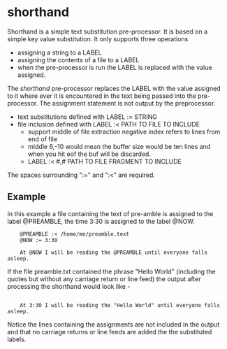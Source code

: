 
# shorthand

Shorthand is a simple text substitution pre-processor. It is based on a simple
key value substitution.  It only supports three operations

+ assigning a string to a LABEL
+ assigning the contents of a file to a LABEL
+ when the pre-processor is run the LABEL is replaced with the value assigned.

The *shorthand* pre-processor replaces the LABEL with the value assigned to
it where ever it is encountered in the text being passed into the pre-processor.
The assignment statement is not output by the preprocessor.

+ text substitutions defined with LABEL := STRING
+ file inclusion defined with LABEL :< PATH TO FILE TO INCLUDE
    + support middle of file extraction negative index refers to lines from end of file
    + middle 6,-10 would mean the buffer size would be ten lines and when you hit eof the buf will be discarded.
    + LABEL :< #,# PATH TO FILE FRAGMENT TO INCLUDE


The spaces surrounding ":=" and ":<" are required.

## Example


In this example a file containing the text of pre-amble is assigned to the
label @PREAMBLE, the time 3:30 is assigned to the label @NOW.

```text
    @PREAMBLE :< /home/me/preamble.text
    @NOW := 3:30

    At @NOW I will be reading the @PREAMBLE until everyone falls asleep.
```

If the file preamble.txt contained the phrase "Hello World" (including
the quotes but without any carriage return or line feed) the output after
processing the shorthand would look like -

```text

    At 3:30 I will be reading the "Hello World" until everyone falls asleep.
```

Notice the lines containing the assignments are not included in the output
and that no carriage returns or line feeds are added the the substituted labels.

